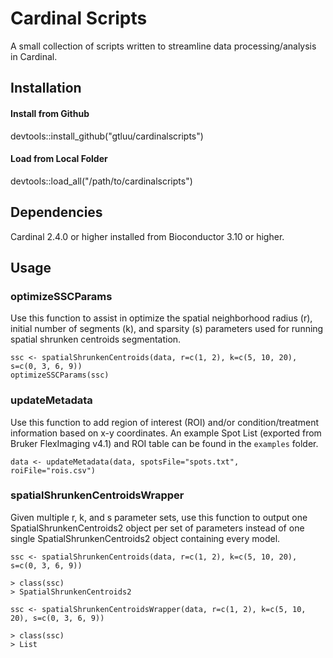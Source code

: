 # Cardinal Scripts

A small collection of scripts written to streamline data processing/analysis in Cardinal.

## Installation
#### Install from Github
devtools::install_github("gtluu/cardinalscripts")

#### Load from Local Folder
devtools::load_all("/path/to/cardinalscripts")

## Dependencies
Cardinal 2.4.0 or higher installed from Bioconductor 3.10 or higher.

## Usage

### optimizeSSCParams

Use this function to assist in optimize the spatial neighborhood radius (r), initial number of segments (k), and sparsity (s) parameters used for running spatial shrunken centroids segmentation.

```
ssc <- spatialShrunkenCentroids(data, r=c(1, 2), k=c(5, 10, 20), s=c(0, 3, 6, 9))
optimizeSSCParams(ssc)
```

### updateMetadata

Use this function to add region of interest (ROI) and/or condition/treatment information based on x-y coordinates. An example Spot List (exported from Bruker FlexImaging v4.1) and ROI table can be found in the ```examples``` folder.

```
data <- updateMetadata(data, spotsFile="spots.txt", roiFile="rois.csv")
```

### spatialShrunkenCentroidsWrapper

Given multiple r, k, and s parameter sets, use this function to output one SpatialShrunkenCentroids2 object per set of parameters instead of one single SpatialShrunkenCentroids2 object containing every model.

```
ssc <- spatialShrunkenCentroids(data, r=c(1, 2), k=c(5, 10, 20), s=c(0, 3, 6, 9))

> class(ssc)
> SpatialShrunkenCentroids2
```
```
ssc <- spatialShrunkenCentroidsWrapper(data, r=c(1, 2), k=c(5, 10, 20), s=c(0, 3, 6, 9))

> class(ssc)
> List
```
